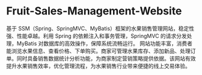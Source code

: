 # Fruit-Sales-Management-Website
基于 SSM（Spring、SpringMVC、MyBatis）框架的水果销售管理网站，稳定性强、性能卓越。利用 Spring 的依赖注入和事务管理，SpringMVC 的请求分发处理，MyBatis 对数据库的高效操作，保障系统流畅运行。  网站功能丰富，消费者能浏览水果信息、查看价格、下单购买。商家可管理水果库存、添加新品、处理订单。同时具备销售数据统计分析功能，为商家制定营销策略提供依据。该网站有效提升水果销售效率，优化管理流程，为水果销售行业带来便捷的线上交易体验。 
